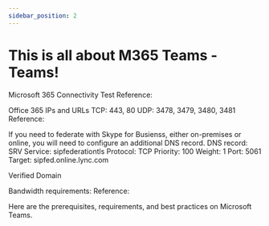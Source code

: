 ```yaml
---
sidebar_position: 2
---
```


# This is all about M365 Teams - Teams!

Microsoft 365 Connectivity Test 
    Reference: 

Office 365 IPs and URLs
    TCP: 443, 80 
    UDP: 3478, 3479, 3480, 3481
    Reference: 

If you need to federate with Skype for Busienss, either on-premises or online, you will need to configure an additional DNS record. 
    DNS record: SRV
    Service: sipfederationtls
    Protocol: TCP
    Priority: 100 
    Weight: 1
    Port: 5061
    Target: sipfed.online.lync.com 

Verified Domain 

Bandwidth requirements: 
    Reference: 
    

Here are the prerequisites, requirements, and best practices on Microsoft Teams. 
